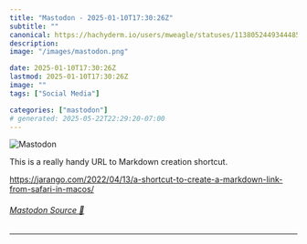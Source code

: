 ```yaml
---
title: "Mastodon - 2025-01-10T17:30:26Z"
subtitle: ""
canonical: https://hachyderm.io/users/mweagle/statuses/113805244934448507
description:
image: "/images/mastodon.png"

date: 2025-01-10T17:30:26Z
lastmod: 2025-01-10T17:30:26Z
image: ""
tags: ["Social Media"]

categories: ["mastodon"]
# generated: 2025-05-22T22:29:20-07:00
---
```

![Mastodon](/images/mastodon.png)

<p>This is a really handy URL to Markdown creation shortcut.  </p><p><a href="https://jarango.com/2022/04/13/a-shortcut-to-create-a-markdown-link-from-safari-in-macos/" target="_blank" rel="nofollow noopener noreferrer" translate="no"><span class="invisible">https://</span><span class="ellipsis">jarango.com/2022/04/13/a-short</span><span class="invisible">cut-to-create-a-markdown-link-from-safari-in-macos/</span></a></p>


###### [Mastodon Source 🐘](https://hachyderm.io/@mweagle/113805244934448507)

___

